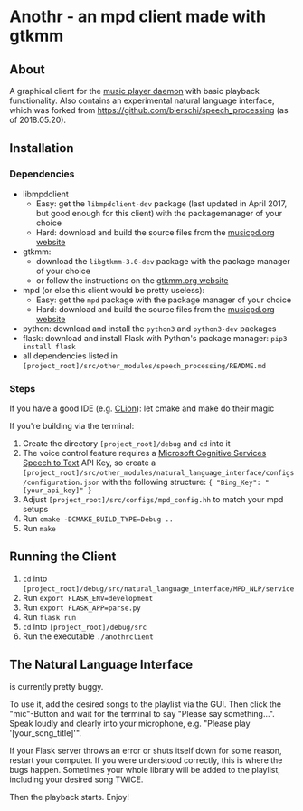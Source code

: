 # Anothr - an mpd client made with gtkmm  

## About

A graphical client for the [music player daemon](https://www.musicpd.org "mpd homepage") with basic playback functionality.
Also contains an experimental natural language interface, which was forked from https://github.com/bierschi/speech_processing (as of 2018.05.20).


## Installation

### Dependencies

* libmpdclient 
    * Easy: get the `libmpdclient-dev` package (last updated in April 2017, but good enough for this client) with the packagemanager of your choice
    * Hard: download and build the source files from the [musicpd.org website](https://www.musicpd.org/download/libmpdclient/ "mpd libmpdclient download section")
* gtkmm:
    * download the `libgtkmm-3.0-dev` package with the package manager of your choice
    * or follow the instructions on the [gtkmm.org website](https://www.gtkmm.org/en/download.html "gtkmm download section")
* mpd (or else this client would be pretty useless):
    * Easy: get the `mpd` package with the package manager of your choice
    * Hard: download and build the source files from the [musicpd.org website](https://www.musicpd.org/download/mpd/ "mpd download section")
* python: download and install the `python3` and `python3-dev` packages
* flask: download and install Flask with Python's package manager: `pip3 install flask`
* all dependencies listed in `[project_root]/src/other_modules/speech_processing/README.md`

### Steps

If you have a good IDE (e.g. [CLion](https://www.jetbrains.com/clion/ "JetBrains CLion Website")): let cmake and make do their magic

If you're building via the terminal:

1. Create the directory `[project_root]/debug` and `cd` into it
2. The voice control feature requires a [Microsoft Cognitive Services Speech to Text](https://azure.microsoft.com/en-us/services/cognitive-services/directory/speech/ "MS Cognitive Services STT Webpage") API Key, so create a `[project_root]/src/other_modules/natural_language_interface/configs/configuration.json` with the following structure: `{ "Bing_Key": "[your_api_key]" }`
3. Adjust `[project_root]/src/configs/mpd_config.hh` to match your mpd setups
4. Run `cmake -DCMAKE_BUILD_TYPE=Debug ..`
5. Run `make`


## Running the Client

1. `cd` into `[project_root]/debug/src/natural_language_interface/MPD_NLP/service`
2. Run `export FLASK_ENV=development`
3. Run `export FLASK_APP=parse.py`
4. Run `flask run`
5. `cd` into `[project_root]/debug/src`
6. Run the executable `./anothrclient` 


## The Natural Language Interface

is currently pretty buggy. 

To use it, add the desired songs to the playlist via the GUI. Then click the "mic"-Button and wait for the terminal to say "Please say something...". Speak loudly and clearly into your microphone, e.g. "Please play '[your_song_title]'".

If your Flask server throws an error or shuts itself down for some reason, restart your computer. 
If you were understood correctly, this is where the bugs happen. Sometimes your whole library will be added to the playlist, including your desired song TWICE.

Then the playback starts. Enjoy!
